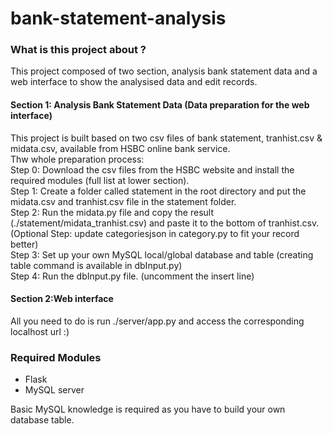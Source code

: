 # bank-statement-analysis

<h3> What is this project about ? </h3>
This project composed of two section, analysis bank statement data and a web interface to show the analysised data and edit records.
<br>
<h4>Section 1: Analysis Bank Statement Data (Data preparation for the web interface)</h4>
This project is built based on two csv files of bank statement, tranhist.csv & midata.csv, available from HSBC online bank service. <br>
Thw whole preparation process:<br>
Step 0: Download the csv files from the HSBC website and install the required modules (full list at lower section).<br>
Step 1: Create a folder called statement in the root directory and put the midata.csv and tranhist.csv file in the statement folder.<br>
Step 2: Run the midata.py file and copy the result (./statement/midata_tranhist.csv) and paste it to the bottom of tranhist.csv.<br>
(Optional Step: update categoriesjson in category.py to fit your record better)<br> 
Step 3: Set up your own MySQL local/global database and table (creating table command is available in dbInput.py) <br>
Step 4: Run the dbInput.py file. (uncomment the insert line)<br>


<h4> Section 2:Web interface</h4>
All you need to do is run ./server/app.py and access the corresponding localhost url :) <br>

<h3>Required Modules </h3>
<ul><li>Flask</li>
<li>MySQL server</li></ul>
Basic MySQL knowledge is required as you have to build your own database table. 
